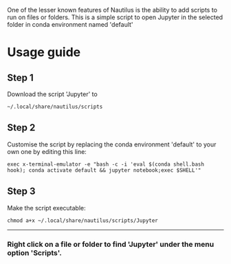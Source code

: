 One of the lesser known features of Nautilus is the ability to add scripts to run on files or folders. This is a simple script to open Jupyter in the selected folder in conda environment named 'default' 

# Usage guide

## Step 1
Download the script 'Jupyter' to 

    ~/.local/share/nautilus/scripts

## Step 2
Customise the script by replacing the conda environment 'default' to your own one by editing this line:

    exec x-terminal-emulator -e "bash -c -i 'eval $(conda shell.bash hook); conda activate default && jupyter notebook;exec $SHELL'"

## Step 3
Make the script executable:

    chmod a+x ~/.local/share/nautilus/scripts/Jupyter

***
### Right click on a file or folder to find 'Jupyter' under the menu option 'Scripts'. 